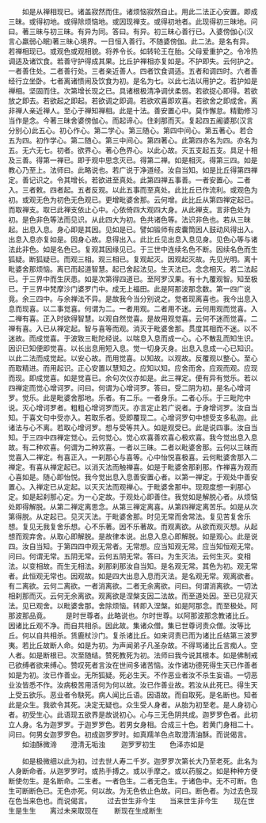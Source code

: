 <!-- { "loadSidebar": true } -->
　　如是从禅相现已。诸盖寂然而住。诸烦恼寂然自止。用此二法正心安置。即成三昧。或得初地。或得除烦恼地。或因现禅支。或得初地者。此现得初三昧地。问曰。著三昧与初三昧。有异为同。答曰。有异。初三昧心善行已。入婆傍伽心(汉言心羸弱心眠)著三昧心境界。一日恒入善行。不随婆傍伽。此二法。是名有异。若禅相现已。或观色或观相貌。将养令长。如转轮王在胎。父母爱重护之。令冷热调适及诸饮食。若善守护得成其果。比丘护禅相亦复如是。不护即失。云何护之。一者善住处。二者善行处。三者亲近善人。四者饮食调适。五者和调四时。六者善经行立坐卧。七者离诸愦闹及饮食为初。是名为七。以此七法以用护之。若护如是禅相。坚固而住。次第增长现之已。具诸根极清净调伏柔弱。若欲捉心即得。若欲放之即去。若欲起之即起。若欲调之即调。若欲欢喜即欢喜。若欲舍之即成舍。离非禅人亲近禅人。至心于禅知禅相。此是十法。善安置心中。莫作懈怠。精勤修习当作是念。今著三昧舍婆傍伽心。而起谛心。住刹那而灭。复起四五阇婆那(汉言分别心)此五心。初心作心。第二学心。第三随心。第四中间心。第五著心。若合五为四。初作学心。第二随心。第三中间心。第四著心。此第四亦名为四。亦名为五。无六无七。初者。欲界心。著心色界心。以此心故。灭五支起五支。具足十相及三善。得第一禅已。即于观中思念灭已。得第二禅。如是相灭。得第三四。如是教心乃至上。法师曰。此略说也。若广说于净道经。汝自当知。如是比丘得第四禅定。善记识之。令其增长。若欲进至真处。此第四禅五事善。一者安置心。二者入。三者敕。四者起。五者反观。以此五事而至真处。此比丘已作流利。或观色为初。或观无色为初色无色观已。更增毗婆舍那。云何增。此比丘从第四禅定起已。而取禅支。取已此禅支依止心中。心依倚四大观四大身。从此禅支。言非色处为初。是色非色等法而见识。从此四大为初。色共诸色等。法识非色也。若从三昧起。出息入息。身心即是其因。见如是已。譬如锻师有皮囊筒因人鼓动风得出入。出息入息亦复如是。因身心故。息得出入。此比丘见出息入息见身。见色心等与诸法此非色。如是名色已。复观其因缘见已。于三世中连续名色不断。因续名色而生狐疑。断狐疑已。而观三相。观三相已。复观起灭。因观起灭故。先见光明。离十毗婆舍那烦恼。离已而起道智慧。起已舍起法见。生灭法已。念念相灭。若二法起已。于三界中而生厌患。如是次第得四道已。至阿罗汉果。有十九覆观智。知至极已。于三界中梵摩沙门婆罗门中。成无上福田。此是阿那波那念数。第一四广说竟。余三四中。与余禅法不异。是故我今当分别说之。觉者现离喜也。我今出息入息而现喜。以二事觉喜。何谓为二。一者用观。二者用不迷。云何用观而觉喜。入二禅有喜。正入时欲得智慧。以观自然觉喜。是故用观觉喜。云何不迷而觉喜。二禅有喜。入已从禅定起。智与喜等而观。消灭于毗婆舍那。贯度其相而不迷。以不迷故。而成觉喜。于波致三毗陀经说。以喘息入息而成一心。心不散乱而知生识。因识已知便即觉喜。以长出息用短入息。觉一切身灭身。出息入息成一心已知识。以此二法而成觉起。以安心故。而用觉喜。以知故。以观故。反覆观以整心。至心而取精进。而用起识。正心安置以慧知之。应知以知。应舍而舍。应观而观。应现而现。即成觉喜。如是觉喜已。余句次仪亦如是。此三禅定。便有异有觉乐。若以四禅定而觉心增诃罗。问曰。何谓为心增诃罗。答曰。受二阴为初。是名心增诃罗。觉乐。此是毗婆舍那地。乐者。有二乐。一者身乐。二者心乐。于三毗陀中说。灭心增诃罗者。粗粗心增诃罗而灭。亦言定止若广说者。于身增诃罗。汝自当知。于喜文句中受亦入。若取乐者。受即覆现二。心增诃罗句中想受支多私迦。此诸法与心不离。若取心增诃罗。想与受等共入。如是观受已。此是说四事。汝自当知。于三四中四禅定觉心。云何觉心。觉心欢喜善欢喜心极欢喜。我今觉出息入息故。有二种欢喜。何谓为二种欢喜。一者以三昧。二者以毗婆舍那。云何以三昧而觉喜入二禅定。有喜正入。一刹那心与喜等。心中怡悦喜极喜。云何毗婆舍那入二禅定。有喜从禅定起已。以消灭法而触禅喜。如是于毗婆舍那刹那。作禅喜为观而心喜如是。随心即怡悦。我今觉出息入息善安置心者。以第一禅定。于观处中善安置心。入禅定已从定起。以灭灭法而观禅心。于毗婆舍那中。现观度想一刹那心定。如是起刹那心定。为一心定故。于观处心即善住。我觉如是解脱心者。从烦恼处即得解脱。从第二禅定离思念。从第三禅定离喜。从第四禅定离苦乐。如是从次第得脱。从定起已。见灭灭法。于毗婆舍那。时见无常而舍常法。复见苦复舍乐想。复见无我复舍乐想。心不乐著。因不乐著故。而观离欲。从欲而观灭想。从起想而观弃舍。从取心即解脱。是故律本说。出息入息心即解脱。如是观心。此是说四。汝自当知。于第四四中观无常者。无常想。应当知观无常。应当知恒观无常。问曰。何谓无常。五阴无常。云何五阴无常。答曰。为生灭法。云何生灭。变相法。以变相故。而生无相法。刹那刹那汝自当知。是名观无常。其色为初。观无常者。此恒观无常也。因观故。如是四大出息入息而灭法。是名观无常。观离欲者。有二离欲。云何二离欲。一者消离欲。二者无余离欲。问曰。何谓消离欲。一切法相刹那而灭。云何无余离欲。观离欲是涅槃支因二法故。而至道处因。至已见寂灭法。见已观舍。以毗婆舍那。舍除烦恼。转即入涅槃。如是阿那念。而至极处。阿那波那品竟。
　　是时世尊者。此略说也。尔时世尊。以阿那波那念教诸比丘。因诸比丘观不净。而自共相杀。因此故。集诸众僧。集已世尊诃责众僧。汝等比丘。何以自共相杀。赁鹿杖沙门。复杀诸比丘。如来诃责已而为诸比丘结第三波罗夷。若比丘故断人命。如是为初。为声闻弟子凡圣杂故。不得骂诸比丘言痴人。空人者。如是断根已。次至随结。赞死教死为初。法师曰我今说其根本。如是佛制戒已欲缚者欲来缚心。赞叹死者言汝在世间多诸苦恼。汝作诸功德死得生天已作善者如是为初。汝已作善业。无所狐疑。死必生天。不作恶业者汝不杀生妄语。一切恶业汝皆悉不作。汝病极苦用活何为何以故。汝已作善业故。若汝从此死已。得生天上受五欲乐。恶业者令駃死。病人闻比丘语。因语故。而自取死。是名断也。知者此是众生。我欲令其死。决定无疑也。众生受人身者。从胎为初至老。是人身初心者。初受生心。此语现五欲界是故说初心。心与三无色阴共成。迦罗罗色者。此初立人身。名为迦罗罗。于迦罗罗色。若男女身相。合成三十色。若黄门身相二十。问曰。何男女迦罗罗色。初成迦罗罗时。如真羺羊色点取澄清油酥。而说偈言。
　　如油酥微渧　　澄清无垢浊
　　迦罗罗初生　　色泽亦如是

　　如是极微细以此为初。过去世人寿二千岁。迦罗罗次第长大乃至老死。此名为人身断命者。从迦罗罗时。或热手搏之。或以手摩之。或以药服之。如是种种方便断使勿生。是名断命。二生者。一者色生。二者无色生。于诸色中。无不可断。色生可断断色已。无色亦死。何以故。为无色依止色故。问曰。断色者。为过去色现在色当来色也。而说偈言。
　　过去世生非今生　　当来世生非今生
　　现在世生是生生　　离过未来取现在
　　断现在生成断生

